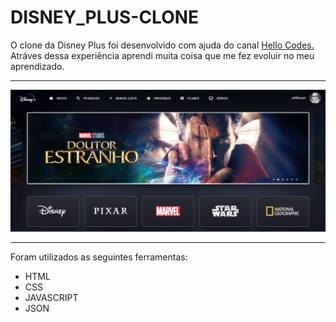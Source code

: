 # DISNEY_PLUS-CLONE


<p>O clone da Disney Plus foi desenvolvido com ajuda do canal <a href="https://www.youtube.com/@HelloCodes" target="_blank">Hello Codes.</a> Atráves dessa experiência aprendi muita coisa que me fez evoluir no meu aprendizado.</p>

<hr>

<img class="experienceImg" src="./assets/imgs/disney+2.png" alt="">

<a href="index.htm"></a>

<hr>
<p>Foram utilizados as seguintes ferramentas:</p>
<ul>
    <li>HTML</li>
    <li>CSS</li>
    <li>JAVASCRIPT</li>
    <li>JSON</li>
</ul>


